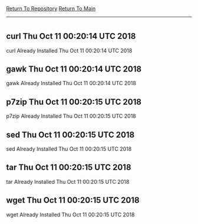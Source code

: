 [Return To Repository](https://github.com/deathbybandaid/piholeparser/)
[Return To Main](https://github.com/deathbybandaid/piholeparser/blob/master/RecentRunLogs/Mainlog.md)
____________________________________
# 
## curl Thu Oct 11 00:20:14 UTC 2018
curl Already Installed Thu Oct 11 00:20:14 UTC 2018
## gawk Thu Oct 11 00:20:14 UTC 2018
gawk Already Installed Thu Oct 11 00:20:14 UTC 2018
## p7zip Thu Oct 11 00:20:15 UTC 2018
p7zip Already Installed Thu Oct 11 00:20:15 UTC 2018
## sed Thu Oct 11 00:20:15 UTC 2018
sed Already Installed Thu Oct 11 00:20:15 UTC 2018
## tar Thu Oct 11 00:20:15 UTC 2018
tar Already Installed Thu Oct 11 00:20:15 UTC 2018
## wget Thu Oct 11 00:20:15 UTC 2018
wget Already Installed Thu Oct 11 00:20:15 UTC 2018
